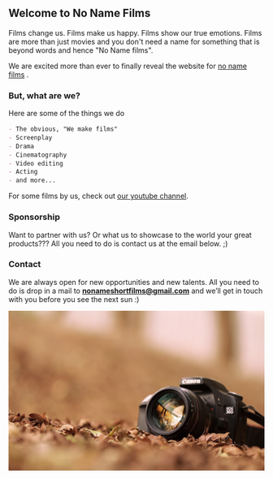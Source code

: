 ## Welcome to No Name Films

Films change us. Films make us happy. Films show our true emotions. Films are more than just movies and you don't need a name for something that is beyond words and hence "No Name films".

We are excited more than ever to finally reveal the website for [no name films](https://nonamefilms.github.io) . 

### But, what are we?

Here are some of the things we do

```markdown
- The obvious, "We make films"
- Screenplay
- Drama
- Cinematography
- Video editing
- Acting
- and more...

```

For some films  by us, check out [our youtube channel](https://www.youtube.com/channel/UCSfJb-FvwkbUDE5s4gJZbqw).

### Sponsorship

Want to partner with us? Or what us to showcase to the world your great products??? All you need to do is contact us at the email below. ;)

### Contact

We are always open for new opportunities and new talents. 
All you need to do is drop in a mail to **nonameshortfilms@gmail.com** and we’ll get in touch with you before you see the next sun :) 

![Smile](bg.jpg)


<!-- ## Welcome to No Name Films

You can use the [editor on GitHub](https://github.com/nonamefilms/nonamefilms.github.io/edit/master/README.md) to maintain and preview the content for your website in Markdown files.

Whenever you commit to this repository, GitHub Pages will run [Jekyll](https://jekyllrb.com/) to rebuild the pages in your site, from the content in your Markdown files.

### Markdown

Markdown is a lightweight and easy-to-use syntax for styling your writing. It includes conventions for

```markdown
Syntax highlighted code block

# Header 1
## Header 2
### Header 3

- Bulleted
- List

1. Numbered
2. List

**Bold** and _Italic_ and `Code` text

[Link](url) and ![Image](src)
```

For more details see [GitHub Flavored Markdown](https://guides.github.com/features/mastering-markdown/).

### Jekyll Themes

Your Pages site will use the layout and styles from the Jekyll theme you have selected in your [repository settings](https://github.com/nonamefilms/nonamefilms.github.io/settings). The name of this theme is saved in the Jekyll `_config.yml` configuration file.

### Support or Contact

Having trouble with Pages? Check out our [documentation](https://help.github.com/categories/github-pages-basics/) or [contact support](https://github.com/contact) and we’ll help you sort it out.

-->
